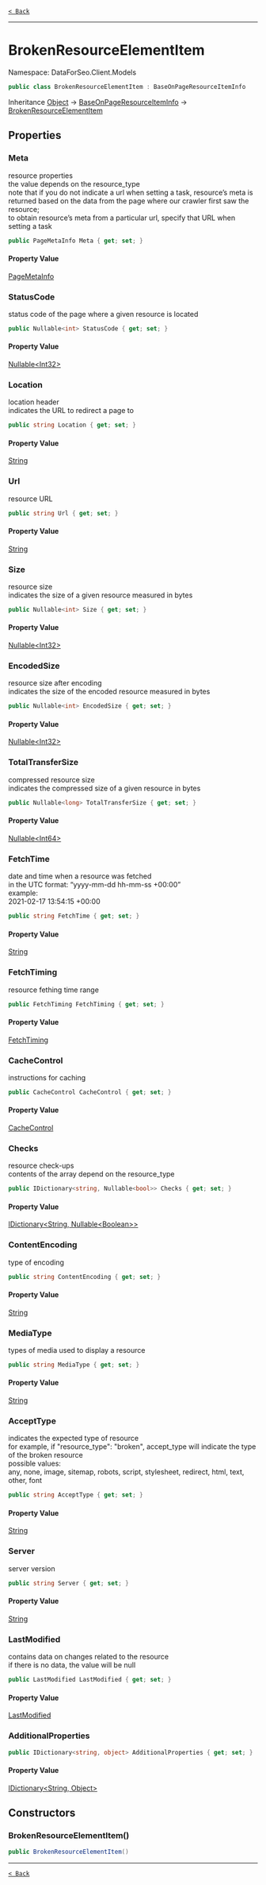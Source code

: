 [`< Back`](./)

---

# BrokenResourceElementItem

Namespace: DataForSeo.Client.Models

```csharp
public class BrokenResourceElementItem : BaseOnPageResourceItemInfo
```

Inheritance [Object](https://docs.microsoft.com/en-us/dotnet/api/system.object) → [BaseOnPageResourceItemInfo](./dataforseo.client.models.baseonpageresourceiteminfo) → [BrokenResourceElementItem](./dataforseo.client.models.brokenresourceelementitem)

## Properties

### **Meta**

resource properties
 <br>the value depends on the resource_type
 <br>note that if you do not indicate a url when setting a task, resource’s meta is returned based on the data from the page where our crawler first saw the resource;
 <br>to obtain resource’s meta from a particular url, specify that URL when setting a task

```csharp
public PageMetaInfo Meta { get; set; }
```

#### Property Value

[PageMetaInfo](./dataforseo.client.models.pagemetainfo)<br>

### **StatusCode**

status code of the page where a given resource is located

```csharp
public Nullable<int> StatusCode { get; set; }
```

#### Property Value

[Nullable&lt;Int32&gt;](https://docs.microsoft.com/en-us/dotnet/api/system.nullable-1)<br>

### **Location**

location header
 <br>indicates the URL to redirect a page to

```csharp
public string Location { get; set; }
```

#### Property Value

[String](https://docs.microsoft.com/en-us/dotnet/api/system.string)<br>

### **Url**

resource URL

```csharp
public string Url { get; set; }
```

#### Property Value

[String](https://docs.microsoft.com/en-us/dotnet/api/system.string)<br>

### **Size**

resource size
 <br>indicates the size of a given resource measured in bytes

```csharp
public Nullable<int> Size { get; set; }
```

#### Property Value

[Nullable&lt;Int32&gt;](https://docs.microsoft.com/en-us/dotnet/api/system.nullable-1)<br>

### **EncodedSize**

resource size after encoding
 <br>indicates the size of the encoded resource measured in bytes

```csharp
public Nullable<int> EncodedSize { get; set; }
```

#### Property Value

[Nullable&lt;Int32&gt;](https://docs.microsoft.com/en-us/dotnet/api/system.nullable-1)<br>

### **TotalTransferSize**

compressed resource size
 <br>indicates the compressed size of a given resource in bytes

```csharp
public Nullable<long> TotalTransferSize { get; set; }
```

#### Property Value

[Nullable&lt;Int64&gt;](https://docs.microsoft.com/en-us/dotnet/api/system.nullable-1)<br>

### **FetchTime**

date and time when a resource was fetched
 <br>in the UTC format: “yyyy-mm-dd hh-mm-ss +00:00”
 <br>example:
 <br>2021-02-17 13:54:15 +00:00

```csharp
public string FetchTime { get; set; }
```

#### Property Value

[String](https://docs.microsoft.com/en-us/dotnet/api/system.string)<br>

### **FetchTiming**

resource fething time range

```csharp
public FetchTiming FetchTiming { get; set; }
```

#### Property Value

[FetchTiming](./dataforseo.client.models.fetchtiming)<br>

### **CacheControl**

instructions for caching

```csharp
public CacheControl CacheControl { get; set; }
```

#### Property Value

[CacheControl](./dataforseo.client.models.cachecontrol)<br>

### **Checks**

resource check-ups
 <br>contents of the array depend on the resource_type

```csharp
public IDictionary<string, Nullable<bool>> Checks { get; set; }
```

#### Property Value

[IDictionary&lt;String, Nullable&lt;Boolean&gt;&gt;](https://docs.microsoft.com/en-us/dotnet/api/system.collections.generic.idictionary-2)<br>

### **ContentEncoding**

type of encoding

```csharp
public string ContentEncoding { get; set; }
```

#### Property Value

[String](https://docs.microsoft.com/en-us/dotnet/api/system.string)<br>

### **MediaType**

types of media used to display a resource

```csharp
public string MediaType { get; set; }
```

#### Property Value

[String](https://docs.microsoft.com/en-us/dotnet/api/system.string)<br>

### **AcceptType**

indicates the expected type of resource
 <br>for example, if "resource_type": "broken", accept_type will indicate the type of the broken resource
 <br>possible values:
 <br>any, none, image, sitemap, robots, script, stylesheet, redirect, html, text, other, font

```csharp
public string AcceptType { get; set; }
```

#### Property Value

[String](https://docs.microsoft.com/en-us/dotnet/api/system.string)<br>

### **Server**

server version

```csharp
public string Server { get; set; }
```

#### Property Value

[String](https://docs.microsoft.com/en-us/dotnet/api/system.string)<br>

### **LastModified**

contains data on changes related to the resource
 <br>if there is no data, the value will be null

```csharp
public LastModified LastModified { get; set; }
```

#### Property Value

[LastModified](./dataforseo.client.models.lastmodified)<br>

### **AdditionalProperties**

```csharp
public IDictionary<string, object> AdditionalProperties { get; set; }
```

#### Property Value

[IDictionary&lt;String, Object&gt;](https://docs.microsoft.com/en-us/dotnet/api/system.collections.generic.idictionary-2)<br>

## Constructors

### **BrokenResourceElementItem()**

```csharp
public BrokenResourceElementItem()
```

---

[`< Back`](./)
